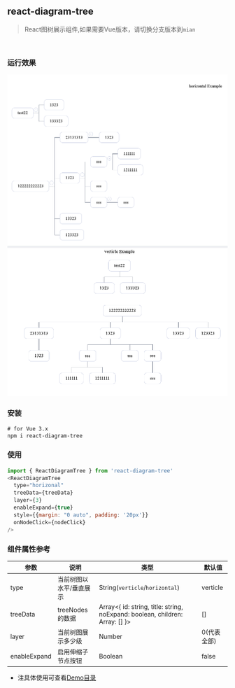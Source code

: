 ## react-diagram-tree
> React图树展示组件,如果需要Vue版本，请切换分支版本到```mian```

<br/>

### 运行效果
![垂直树Demo](./resource/verticle.png)
![水平树Demo](./resource/horizonal.png)

### 安装 
```shell
# for Vue 3.x
npm i react-diagram-tree
```

### 使用
```js
import { ReactDiagramTree } from 'react-diagram-tree'
<ReactDiagramTree
  type="horizonal"
  treeData={treeData}
  layer={3}
  enableExpand={true}
  style={{margin: "0 auto", padding: '20px'}}
  onNodeClick={nodeClick}
/>
```

### 组件属性参考
|参数               |   说明                     |类型                                 | 默认值   |
|----               |   -------                  |------                               | ----     |
|type               |  当前树图以水平/垂直展示   | String(``verticle``/``horizontal``) | verticle |
|treeData           |  treeNodes的数据           | Array<{ id: string, title: string, noExpand: boolean, children: Array: [] }> | [] |verticle |
|layer               |  当前树图展示多少级    | Number | 0(代表全部) |
|enableExpand        |  启用伸缩子节点按钮    | Boolean | false |

* 注具体使用可查看[Demo目录](https://github.com/JunhoChan/vue3-diagram-tree/tree/react-branch/demo)
